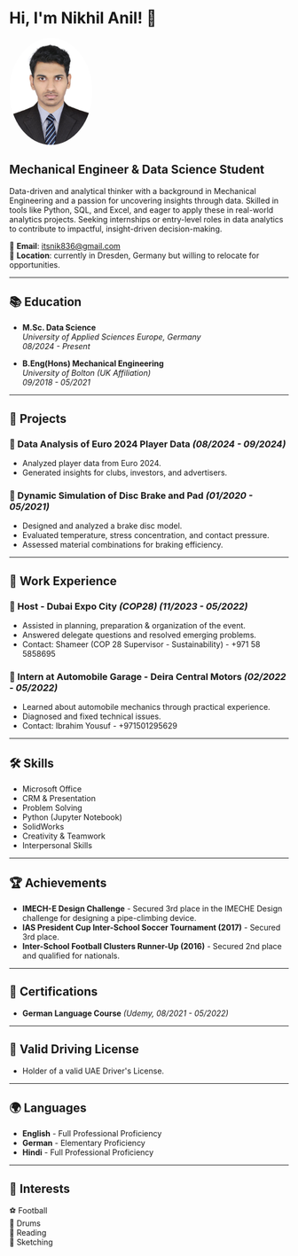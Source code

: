 # Hi, I'm Nikhil Anil! 👋
<img src="assests.img/nikpic.jpg" alt="Nikhil Anil" width="150" style="border-radius: 50%;"><br>
## Mechanical Engineer & Data Science Student

Data-driven and analytical thinker with a background in Mechanical Engineering and a passion for uncovering insights through data. Skilled in tools like Python, SQL, and Excel, and eager to apply these in real-world analytics projects. Seeking internships or entry-level roles in data analytics to contribute to impactful, insight-driven decision-making.

📧 **Email**: itsnik836@gmail.com  
📍 **Location**: currently in Dresden, Germany but willing to relocate for opportunities. 

---

## 📚 Education

- **M.Sc. Data Science**  
  *University of Applied Sciences Europe, Germany*  
  *08/2024 - Present*
  
- **B.Eng(Hons) Mechanical Engineering**  
  *University of Bolton (UK Affiliation)*  
  *09/2018 - 05/2021*

---

## 🚀 Projects

### 🔹 Data Analysis of Euro 2024 Player Data *(08/2024 - 09/2024)*
- Analyzed player data from Euro 2024.
- Generated insights for clubs, investors, and advertisers.

### 🔹 Dynamic Simulation of Disc Brake and Pad *(01/2020 - 05/2021)*
- Designed and analyzed a brake disc model.
- Evaluated temperature, stress concentration, and contact pressure.
- Assessed material combinations for braking efficiency.

---

## 💼 Work Experience

### 🔹 Host - Dubai Expo City *(COP28)* *(11/2023 - 05/2022)*
- Assisted in planning, preparation & organization of the event.
- Answered delegate questions and resolved emerging problems.
- Contact: Shameer (COP 28 Supervisor - Sustainability) - +971 58 5858695

### 🔹 Intern at Automobile Garage - Deira Central Motors *(02/2022 - 05/2022)*
- Learned about automobile mechanics through practical experience.
- Diagnosed and fixed technical issues.
- Contact: Ibrahim Yousuf - +971501295629

---

## 🛠 Skills

- Microsoft Office  
- CRM & Presentation  
- Problem Solving  
- Python (Jupyter Notebook)  
- SolidWorks  
- Creativity & Teamwork  
- Interpersonal Skills  

---

## 🏆 Achievements

- **IMECH-E Design Challenge** - Secured 3rd place in the IMECHE Design challenge for designing a pipe-climbing device.
- **IAS President Cup Inter-School Soccer Tournament (2017)** - Secured 3rd place.
- **Inter-School Football Clusters Runner-Up (2016)** - Secured 2nd place and qualified for nationals.

---

## 📜 Certifications

- **German Language Course** *(Udemy, 08/2021 - 05/2022)*

---

## 🚗 Valid Driving License

- Holder of a valid UAE Driver's License.

---

## 🌍 Languages

- **English** - Full Professional Proficiency
- **German** - Elementary Proficiency
- **Hindi** - Full Professional Proficiency

---

## 🎯 Interests

⚽ Football  
🥁 Drums  
📖 Reading  
🎨 Sketching  


